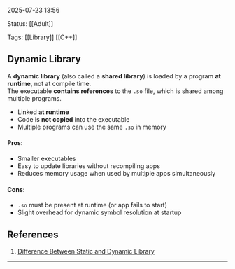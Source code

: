 2025-07-23 13:56

Status: [[Adult]]

Tags: [[Library]] [[C++]]

## Dynamic Library

A **dynamic library** (also called a **shared library**) is loaded by a program **at runtime**, not at compile time.  
The executable **contains references** to the `.so` file, which is shared among multiple programs.

- Linked **at runtime**
- Code is **not copied** into the executable
- Multiple programs can use the same `.so` in memory

#### Pros:
- Smaller executables
- Easy to update libraries without recompiling apps
- Reduces memory usage when used by multiple apps simultaneously

#### Cons:
- `.so` must be present at runtime (or app fails to start)
- Slight overhead for dynamic symbol resolution at startup

## References
1. [Difference Between Static and Dynamic Library](https://stackoverflow.com/questions/2649334/difference-between-static-and-shared-libraries)



---

